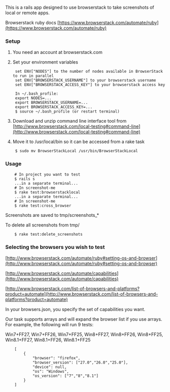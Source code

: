 This is a rails app designed to use browserstack to take screenshots of local or remote apps.

Browserstack ruby docs [https://www.browserstack.com/automate/ruby](https://www.browserstack.com/automate/ruby)

### Setup

1. You need an account at browserstack.com
1. Set your environment variables

		set ENV["NODES"] to the number of nodes available in BrowserStack to run in parallel
		set ENV["BROWSERSTACK_USERNAME"] to your browserstack username
		set ENV["BROWSERSTACK_ACCESS_KEY"] to your browserstack access key

		In ~/.bash_profile:
		export NODES=...
		export BROWSERSTACK_USERNAME=...
		export BROWSERSTACK_ACCESS_KEY=...
		$ source ~/.bash_profile (or restart terminal)
1. Download and unzip command line interface tool from [http://www.browserstack.com/local-testing#command-line](http://www.browserstack.com/local-testing#command-line)
1. Move it to /usr/local/bin so it can be accessed from a rake task

		$ sudo mv BrowserStackLocal /usr/bin/BrowserStackLocal

### Usage

		# In project you want to test
		$ rails s
		...in a separate terminal...
		# In screenshot-me
		$ rake test:browserstacklocal
		...in a separate terminal...
		# In screenshot-me
		$ rake test:cross_browser

Screenshots are saved to tmp/screenshots_*

To delete all screenshots from tmp/

		$ rake test:delete_screenshots

### Selecting the browsers you wish to test

[http://www.browserstack.com/automate/ruby#setting-os-and-browser](http://www.browserstack.com/automate/ruby#setting-os-and-browser)

[http://www.browserstack.com/automate/capabilities](http://www.browserstack.com/automate/capabilities)

[http://www.browserstack.com/list-of-browsers-and-platforms?product=automate](http://www.browserstack.com/list-of-browsers-and-platforms?product=automate)

In your browsers.json, you specify the set of capabilities you want.

Our task supports arrays and will expand the browser list if you use arrays.  For example, the following will run 9 tests:

Win7+FF27, Win7+FF26, Win7+FF25, Win8+FF27, Win8+FF26, Win8+FF25, Win8.1+FF27, Win8.1+FF26, Win8.1+FF25

		[
			{
        		"browser": "firefox",
        		"browser_version": ["27.0","26.0","25.0"],
        		"device": null,
        		"os": "Windows",
        		"os_version": ["7","8","8.1"]
    		}
		]
